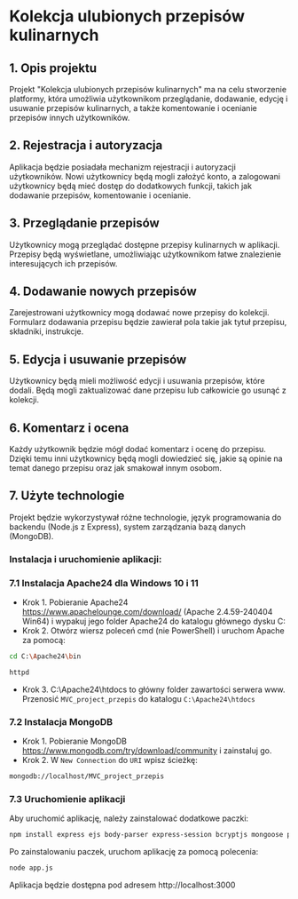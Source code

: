 # Kolekcja ulubionych przepisów kulinarnych
## 1. Opis projektu
Projekt "Kolekcja ulubionych przepisów kulinarnych" ma na celu stworzenie platformy, która umożliwia użytkownikom przeglądanie, dodawanie, edycję i usuwanie przepisów kulinarnych, a także komentowanie i ocenianie przepisów innych użytkowników.
## 2. Rejestracja i autoryzacja
Aplikacja będzie posiadała mechanizm rejestracji i autoryzacji użytkowników. Nowi użytkownicy będą mogli założyć konto, a zalogowani użytkownicy będą mieć dostęp do dodatkowych funkcji, takich jak dodawanie przepisów, komentowanie i ocenianie.
## 3. Przeglądanie przepisów 
Użytkownicy mogą przeglądać dostępne przepisy kulinarnych w aplikacji. Przepisy będą wyświetlane, umożliwiając użytkownikom łatwe znalezienie interesujących ich przepisów.
## 4. Dodawanie nowych przepisów
Zarejestrowani użytkownicy mogą dodawać nowe przepisy do kolekcji. Formularz dodawania przepisu będzie zawierał pola takie jak tytuł przepisu, składniki, instrukcje.
## 5. Edycja i usuwanie przepisów 
Użytkownicy będą mieli możliwość edycji i usuwania przepisów, które dodali. Będą mogli zaktualizować dane przepisu lub całkowicie go usunąć z kolekcji.
## 6. Komentarz i ocena 
Każdy użytkownik będzie mógł dodać komentarz i ocenę do przepisu. Dzięki temu inni użytkownicy będą mogli dowiedzieć się, jakie są opinie na temat danego przepisu oraz jak smakował innym osobom.
## 7. Użyte technologie 
Projekt będzie wykorzystywał różne technologie, język programowania do backendu (Node.js z Express), system zarządzania bazą danych (MongoDB).
### Instalacja i uruchomienie aplikacji:
### 7.1 Instalacja Apache24 dla Windows 10 i 11
- Krok 1. Pobieranie Apache24 https://www.apachelounge.com/download/ (Apache 2.4.59-240404 Win64) i wypakuj jego folder Apache24 do katalogu głównego dysku C:
- Krok 2. Otwórz wiersz poleceń cmd (nie PowerShell) i uruchom Apache za pomocą:
```bash
cd C:\Apache24\bin
```
```bash
httpd
```
- Krok 3. C:\Apache24\htdocs to główny folder zawartości serwera www. Przenosić `MVC_project_przepis` do katalogu `C:\Apache24\htdocs`
### 7.2 Instalacja MongoDB
- Krok 1. Pobieranie MongoDB https://www.mongodb.com/try/download/community i zainstaluj go.
- Krok 2. W `New Connection` do `URI` wpisz ścieżkę:
```bash
mongodb://localhost/MVC_project_przepis
```
### 7.3 Uruchomienie aplikacji
Aby uruchomić aplikację, należy zainstalować dodatkowe paczki:
```bash
npm install express ejs body-parser express-session bcryptjs mongoose path
```
Po zainstalowaniu paczek, uruchom aplikację za pomocą polecenia:
```bash
node app.js
```
Aplikacja będzie dostępna pod adresem http://localhost:3000 

